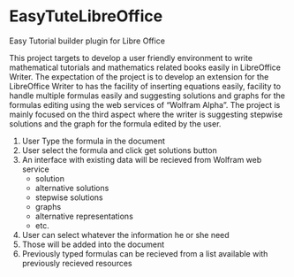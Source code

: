 EasyTuteLibreOffice
===================

Easy Tutorial builder plugin for Libre Office 

This project targets to develop a user friendly environment to write mathematical tutorials and mathematics
related books easily in LibreOffice Writer. 
The expectation of the project is to develop an extension for the LibreOffice Writer to has the
facility of inserting equations easily, facility to handle multiple formulas easily and suggesting solutions
and graphs for the formulas editing using the web services of “Wolfram Alpha”. The project is mainly
focused on the third aspect where the writer is suggesting stepwise solutions and the graph for the formula
edited by the user.

1. User Type the formula in the document
2. User select the formula and click get solutions button
3. An interface with existing data will be recieved from Wolfram web service 
    - solution
    - alternative solutions
    - stepwise solutions
    - graphs
    - alternative representations
    - etc.
4. User can select whatever the information he or she need
5. Those will be added into the document
6. Previously typed formulas can be recieved from a list available with previously recieved resources
